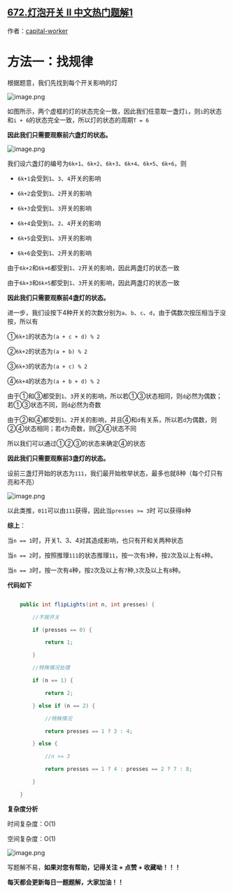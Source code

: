 ## [672.灯泡开关 Ⅱ 中文热门题解1](https://leetcode.cn/problems/bulb-switcher-ii/solutions/100000/dengp-by-capital-worker-51rb)

作者：[capital-worker](https://leetcode.cn/u/capital-worker)

# 方法一：找规律
根据题意，我们先找到每个开关影响的灯
![image.png](https://pic.leetcode-cn.com/1663199774-ViXZgK-image.png)
如图所示，两个虚框的灯的状态完全一致，因此我们任意取一盏灯`i`，则`i`的状态和`i + 6`的状态完全一致，所以灯的状态的周期`T = 6`

**因此我们只需要观察前六盏灯的状态。**
![image.png](https://pic.leetcode-cn.com/1663199810-cSHGQC-image.png)
我们设六盏灯的编号为`6k+1`、`6k+2`、`6k+3`、`6k+4`、`6k+5`、`6k+6`，则
- `6k+1`会受到`1`、`3`、`4`开关的影响
- `6k+2`会受到`1`、`2`开关的影响
- `6k+3`会受到`1`、`3`开关的影响
- `6k+4`会受到`1`、`2`、`4`开关的影响
- `6k+5`会受到`1`、`3`开关的影响
- `6k+6`会受到`1`、`2`开关的影响

由于`6k+2`和`6k+6`都受到`1`、`2`开关的影响，因此两盏灯的状态一致
由于`6k+3`和`6k+5`都受到`1`、`3`开关的影响，因此两盏灯的状态一致

**因此我们只需要观察前4盏灯的状态。**

进一步，我们设按下4种开关的次数分别为`a`、`b`、`c`、`d`，由于偶数次按压相当于没按，所以有
①`6k+1`的状态为`(a + c + d) % 2`
②`6k+2`的状态为`(a + b) % 2`
③`6k+3`的状态为`(a + c) % 2`
④`6k+4`的状态为`(a + b + d) % 2`

由于①和③都受到`1`、`3`开关的影响，所以若①③状态相同，则`d`必然为偶数；若①③状态不同，则`d`必然为奇数

由于②和④都受到`1`、`2`开关的影响，并且④和`d`有关系，所以若`d`为偶数，则②④状态相同；若`d`为奇数，则②④状态不同

所以我们可以通过①②③的状态来确定④的状态

**因此我们只需要观察前3盏灯的状态。**

设前三盏灯开始的状态为`111`，我们最开始枚举状态，最多也就8种（每个灯只有亮和不亮）
![image.png](https://pic.leetcode-cn.com/1663212415-WztOlf-image.png)

以此类推，`011`可以由`111`获得，因此当`presses >= 3`时 可以获得`8`种

**综上**：
当`n == 1`时，开关1、3、4对其造成影响，也只有开和关两种状态
当`n == 2`时，按照推理`111`的状态推理`11`，按一次有`3`种，按`2`次及以上有`4`种。
当`n == 3`时，按一次有`4`种，按`2`次及以上有`7`种,`3`次及以上有`8`种。
**代码如下**
```java
    public int flipLights(int n, int presses) {
        //不按开关
        if (presses == 0) {
            return 1;
        }
        //特殊情况处理
        if (n == 1) {
            return 2;
        } else if (n == 2) {
            //特殊情况
            return presses == 1 ? 3 : 4;
        } else {
            //n >= 3
            return presses == 1 ? 4 : presses == 2 ? 7 : 8;
        }
    }
```
**复杂度分析**
时间复杂度：O(1)
空间复杂度：O(1)
![image.png](https://pic.leetcode-cn.com/1663201198-NnoSCp-image.png)

写题解不易，**如果对您有帮助，记得关注 + 点赞 + 收藏呦！！！**
**每天都会更新每日一题题解，大家加油！！**
